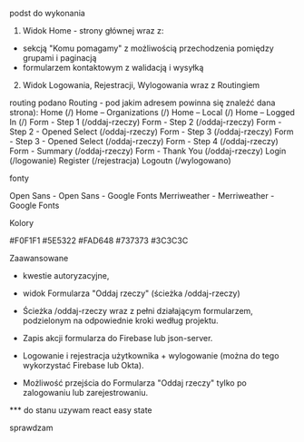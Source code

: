 podst do wykonania

1. Widok Home - strony głównej wraz z:
- sekcją "Komu pomagamy" z możliwością przechodzenia pomiędzy grupami i paginacją
- formularzem kontaktowym z walidacją i wysyłką


2. Widok Logowania, Rejestracji, Wylogowania wraz z Routingiem


routing
podano Routing - pod jakim adresem powinna się znaleźć dana strona):
Home (/)
Home – Organizations (/)
Home – Local (/)
Home – Logged In (/)
Form - Step 1 (/oddaj-rzeczy)
Form - Step 2 (/oddaj-rzeczy)
Form - Step 2 - Opened Select (/oddaj-rzeczy)
Form - Step 3 (/oddaj-rzeczy)
Form - Step 3 - Opened Select (/oddaj-rzeczy)
Form - Step 4 (/oddaj-rzeczy)
Form - Summary (/oddaj-rzeczy)
Form - Thank You (/oddaj-rzeczy)
Login (/logowanie)
Register (/rejestracja)
Logoutn (/wylogowano)







fonty

Open Sans - Open Sans - Google Fonts
Merriweather - Merriweather - Google Fonts

Kolory

#F0F1F1
#5E5322
#FAD648
#737373
#3C3C3C









Zaawansowane

-  kwestie autoryzacyjne,
-  widok Formularza "Oddaj rzeczy" (ścieżka /oddaj-rzeczy)


- Ścieżka /oddaj-rzeczy wraz z pełni działającym formularzem, podzielonym na odpowiednie kroki według projektu.
- Zapis akcji formularza do Firebase lub json-server.
- Logowanie i rejestracja użytkownika + wylogowanie (można do tego wykorzystać Firebase lub Okta).
- Możliwość przejścia do Formularza "Oddaj rzeczy" tylko po zalogowaniu lub zarejestrowaniu.





*** do stanu uzywam react easy state




sprawdzam